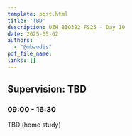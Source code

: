 ```yaml
---
template: post.html
title: 'TBD'
description: UZH BIO392 FS25 - Day 10
date: 2025-05-02
authors:
  - "@mbaudis"
pdf_file_name: 
links: []
---
```


## Supervision: TBD
### 09:00 - 16:30

TBD (home study)

<!--more-->


